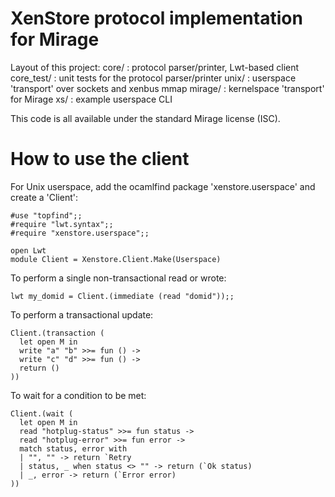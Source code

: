 XenStore protocol implementation for Mirage
===========================================

Layout of this project:
  core/        : protocol parser/printer, Lwt-based client
  core_test/   : unit tests for the protocol parser/printer
  unix/        : userspace 'transport' over sockets and xenbus mmap
  mirage/      : kernelspace 'transport' for Mirage
  xs/          : example userspace CLI

This code is all available under the standard Mirage license (ISC).

How to use the client
=====================

For Unix userspace, add the ocamlfind package 'xenstore.userspace'
and create a 'Client':
```
#use "topfind";;
#require "lwt.syntax";;
#require "xenstore.userspace";;

open Lwt
module Client = Xenstore.Client.Make(Userspace)
```
To perform a single non-transactional read or wrote:
```
lwt my_domid = Client.(immediate (read "domid"));;
```
To perform a transactional update:
```
Client.(transaction (
  let open M in
  write "a" "b" >>= fun () ->
  write "c" "d" >>= fun () ->
  return ()
))
```
To wait for a condition to be met:
```
Client.(wait (
  let open M in
  read "hotplug-status" >>= fun status ->
  read "hotplug-error" >>= fun error ->
  match status, error with
  | "", "" -> return `Retry
  | status, _ when status <> "" -> return (`Ok status)
  | _, error -> return (`Error error)
))
